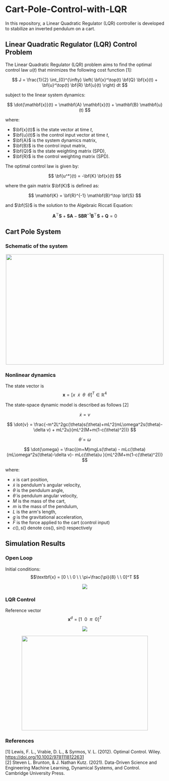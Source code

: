 # Cart-Pole-Control-with-LQR
<p align="justify ">
In this repository, a Linear Quadratic Regulator (LQR) controller is developed to stabilize an inverted pendulum on a cart.</p>

## Linear Quadratic Regulator (LQR) Control Problem

The Linear Quadratic Regulator (LQR) problem aims to find the optimal control law $u(t)$ that minimizes the following cost function [1]:

$$
J = \frac{1}{2} \int_{0}^{\infty} \left( \bf{x}^\top(t) \bf{Q} \bf{x}(t) + \bf{u}^\top(t) \bf{R} \bf{u}(t) \right) dt
$$

subject to the linear system dynamics:

$$
\dot{\mathbf{x}}(t) = \mathbf{A} \mathbf{x}(t) + \mathbf{B} \mathbf{u}(t)
$$

where:
- $\bf{x}(t)$ is the state vector at time $t$,
- $\bf{u}(t)$ is the control input vector at time $t$,
- $\bf{A}$ is the system dynamics matrix,
- $\bf{B}$ is the control input matrix,
- $\bf{Q}$ is the state weighting matrix (SPD),
- $\bf{R}$ is the control weighting matrix (SPD).

The optimal control law is given by:

$$
\bf{u^*}(t) = -\bf{K} \bf{x}(t)
$$

where the gain matrix $\\bf{K}\$ is defined as:

$$
\mathbf{K} = \bf{R}^{-1} \mathbf{B}^\top \bf{S}
$$

and $\\bf{S}\$ is the solution to the Algebraic Riccati Equation:

$$
\mathbf{A}^\top \mathbf{S} + \mathbf{S} \mathbf{A} - \mathbf{S} \mathbf{B} \mathbf{R}^{-1} \mathbf{B}^\top \mathbf{S} + \mathbf{Q} = 0
$$

## Cart Pole System
### Schematic of the system 
<p align="center ">
<img src="https://github.com/user-attachments/assets/191b5c1f-7b6d-41d8-a1bc-c0d67aa160cd" width="500" height="350">
</p>

### Nonlinear dynamics <be>
The state vector is
 $$\textbf{x} = [x \ \ \dot{x} \ \  \theta \ \ \dot{\theta} ]^T \in \mathbb{R}^4$$

The state-space dynamic model is described as follows [2]

 $$
 \dot{x} = v
 $$
 
 $$
 \dot{v} =   \frac{-m^2L^2gc(\theta)s(\theta)+mL^2(mL\omega^2s(\theta)-\delta v) + mL^2u}{mL^2(M+m(1-c(\theta)^2))}
 $$
 
 $$
 \dot{\theta} = \omega
 $$
 
 $$
 \dot{\omega} =  \frac{(m+M)mgLs(\theta) - mLc(\theta)(mL\omega^2s(\theta)-\delta v)- mLc(\theta)u }{mL^2(M+m(1-c(\theta)^2))}
 $$


where:
- $x$ is cart position,
- $\dot{x}$ is pendulum's angular velocity,
- $\theta$ is the pendulum angle,
- $\dot\theta$ is pendulum angular velocity,
- $M$ is the mass of the cart,
- $m$ is the mass of the pendulum,
- $L$ is the arm's length,
- $g$ is the gravitational acceleration,
- $F$ is the force applied to the cart (control input)
- $c(), s()$ denote cos(), sin() respectively

## Simulation Results

### Open Loop
Initial conditions:  $$\textbf{x} = [0 \ \  0 \ \ \pi+\frac{\pi}{8} \ \ 0]^T $$

<p align="center ">
<img src="https://github.com/user-attachments/assets/5e705b86-f84a-423a-ad00-719b61741b32" ">
</p>

### LQR Control 
Reference vector  $$\textbf{x}^d = [1 \ \  0 \ \ \pi \ \ 0]^T $$

<p align="center ">
<img src="https://github.com/user-attachments/assets/960efe62-8e8a-4281-864b-d62b9f01be32" >
</p>

<p align="center ">
<img src="https://github.com/user-attachments/assets/3e58e414-5e61-4b4d-ad61-bf6bb3138584" width="400" height="300">
</p>


### References
[1] Lewis, F. L., Vrabie, D. L., & Syrmos, V. L. (2012). Optimal Control. Wiley. https://doi.org/10.1002/9781118122631 <br>
[2] Steven L. Brunton, & J. Nathan Kutz. (2021). Data-Driven Science and Engineering Machine Learning, Dynamical Systems, and Control. Cambridge University Press.


